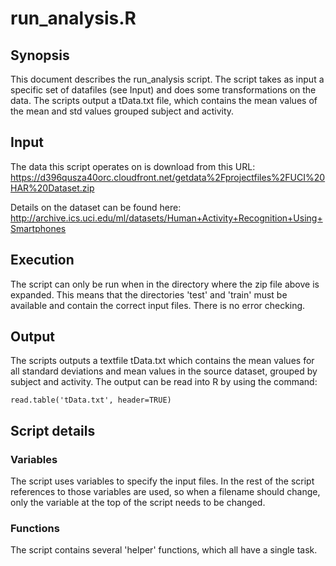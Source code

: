 # run_analysis.R

## Synopsis

This document describes the run_analysis script.
The script takes as input a specific set of datafiles (see Input) and does some transformations on the data. The scripts output a tData.txt file, which contains the mean values of the mean and std values grouped subject and activity. 

## Input

The data this script operates on is download from this URL:
https://d396qusza40orc.cloudfront.net/getdata%2Fprojectfiles%2FUCI%20HAR%20Dataset.zip

Details on the dataset can be found here:
http://archive.ics.uci.edu/ml/datasets/Human+Activity+Recognition+Using+Smartphones

## Execution 

The script can only be run when in the directory where the zip file above is expanded.
This means that the directories 'test' and 'train' must be available and contain the correct input files. There is no error checking.

## Output

The scripts outputs a textfile tData.txt which contains the mean values for all standard deviations and mean values in the source dataset, grouped by subject and activity. The output can be read into R by using the command:

```
read.table('tData.txt', header=TRUE)
```

## Script details

### Variables

The script uses variables to specify the input files. In the rest of the script references to those variables are used, so when a filename should change, only the variable at the top of the script needs to be changed.

### Functions

The script contains several 'helper' functions, which all have a single task. 